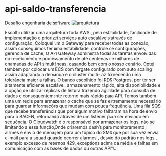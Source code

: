 # api-saldo-transferencia
Desafio engenharia de software
![arquitetura](https://github.com/PauloCavalcanteDev/api-saldo-transferencia/assets/162932967/f6f3cff2-e46d-4932-b400-5ee0e3a757da)

Escolhi utilizar uma arquitetura toda AWS , pela estabilidade, facilidade de implementação e priorizei serviços auto escaláveis através de configuração.
Coloquei um o Gateway para receber todas as conexão, assim conseguimos ter uma estabilidade, controle de configurações, gerência de cache, O API Gateway administra todas as tarefas envolvidas no recebimento e processamento de até centenas de milhares de chamadas de API simultâneas, casando bem com o nosso cenário.
Optei também por colocar um ECS com fargate configurado com auto scaling assim adaptando a demanda e o cluster multi- az fornecendo uma tolerância maior a falhas.
O banco escolhido foi RDS Postgres, por ter ser altamente eficiente escalável, armazenamento rápido, alta disponibilidade e a opção de utilizar réplicas de leitura trazendo agilidade para consulta de dados e consequentemente retorno mais rápido para API. Temos também uma um redis para armazenar o cache que se faz extremamente necessário para guardar informações que mudam com pouca frequência. Uma fila SQS que recebe transferência que por algum motivo falharam na hora de envio para o BACEN, retornando através de um listener para ser enviado em sequência.
O Cloudwatch é o responsável por armazenar os logs, não se limitando a essa função,Onde criaremos dash’s para monitoramento , alrmes e envio de menagem para um tópico do SMS que por sua vez envia e-mail para a squad quando ocorrer alarmes , desvio do padrão nos logs , exemplo excesso de retornos 429, exceptions acima da média e falhas em
comunicação com as bases de dados ou outras API”s.
